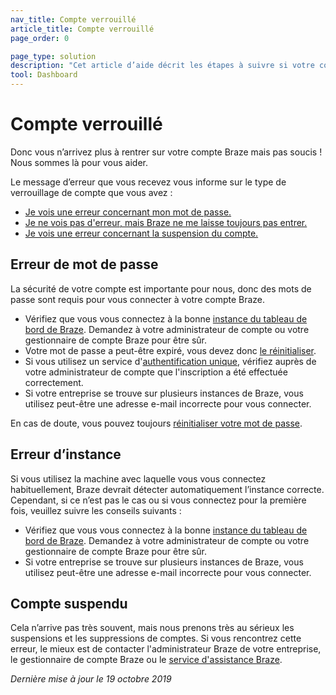 ```yaml
---
nav_title: Compte verrouillé
article_title: Compte verrouillé
page_order: 0

page_type: solution
description: "Cet article d’aide décrit les étapes à suivre si votre compte Braze est verrouillé."
tool: Dashboard
---
```


# Compte verrouillé

Donc vous n’arrivez plus à rentrer sur votre compte Braze mais pas soucis ! Nous sommes là pour vous aider.	

Le message d’erreur que vous recevez vous informe sur le type de verrouillage de compte que vous avez :	

- [Je vois une erreur concernant mon mot de passe.](#password-error)	
- [Je ne vois pas d'erreur, mais Braze ne me laisse toujours pas entrer.](#instance-error)	
- [Je vois une erreur concernant la suspension du compte.](#account-suspension)	

## Erreur de mot de passe

La sécurité de votre compte est importante pour nous, donc des mots de passe sont requis pour vous connecter à votre compte Braze.	
- Vérifiez que vous vous connectez à la bonne [instance du tableau de bord de Braze][1]. Demandez à votre administrateur de compte ou votre gestionnaire de compte Braze pour être sûr.	
- Votre mot de passe a peut-être expiré, vous devez donc [le réinitialiser][2].	
- Si vous utilisez un service d'[authentification unique][3], vérifiez auprès de votre administrateur de compte que l'inscription a été effectuée correctement.	
- Si votre entreprise se trouve sur plusieurs instances de Braze, vous utilisez peut-être une adresse e-mail incorrecte pour vous connecter.  	

En cas de doute, vous pouvez toujours [réinitialiser votre mot de passe][2].	

## Erreur d’instance

Si vous utilisez la machine avec laquelle vous vous connectez habituellement, Braze devrait détecter automatiquement l’instance correcte. Cependant, si ce n’est pas le cas ou si vous connectez pour la première fois, veuillez suivre les conseils suivants :	

- Vérifiez que vous vous connectez à la bonne [instance du tableau de bord de Braze][1]. Demandez à votre administrateur de compte ou votre gestionnaire de compte Braze pour être sûr.
- Si votre entreprise se trouve sur plusieurs instances de Braze, vous utilisez peut-être une adresse e-mail incorrecte pour vous connecter.	

## Compte suspendu	

Cela n’arrive pas très souvent, mais nous prenons très au sérieux les suspensions et les suppressions de comptes. Si vous rencontrez cette erreur, le mieux est de contacter l'administrateur Braze de votre entreprise, le gestionnaire de compte Braze ou le [service d'assistance Braze][support].

_Dernière mise à jour le 19 octobre 2019_

[support]: {{site.baseurl}}/support_contact/	
[1]: {{site.baseurl}}/user_guide/administrative/access_braze/braze_instances/#braze-instances
[2]: {{site.baseurl}}/user_guide/administrative/access_braze/accessing_your_account/#resetting-your-password
[3]: {{site.baseurl}}/user_guide/administrative/access_braze/single_sign_on/set_up/
